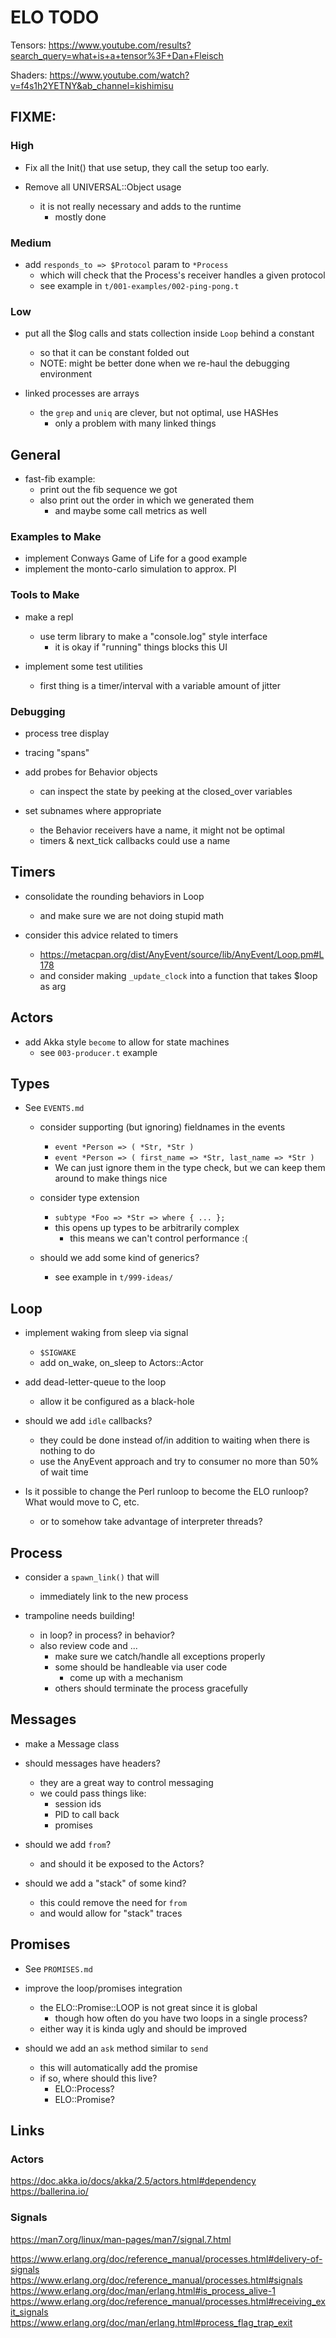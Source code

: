 <!-------------------------------------------------------->
# ELO TODO
<!-------------------------------------------------------->

Tensors:
https://www.youtube.com/results?search_query=what+is+a+tensor%3F+Dan+Fleisch

Shaders:
https://www.youtube.com/watch?v=f4s1h2YETNY&ab_channel=kishimisu

<!-------------------------------------------------------->
## FIXME:
<!-------------------------------------------------------->

### High

- Fix all the Init() that use setup, they call the setup too early.

- Remove all UNIVERSAL::Object usage
    - it is not really necessary and adds to the runtime
        - mostly done

### Medium

- add `responds_to => $Protocol`  param to `*Process`
    - which will check that the Process's receiver handles a given protocol
    - see example in `t/001-examples/002-ping-pong.t`



### Low

- put all the $log calls and stats collection inside `Loop` behind a constant
    - so that it can be constant folded out
    - NOTE: might be better done when we re-haul the debugging environment

- linked processes are arrays
    - the `grep` and `uniq` are clever, but not optimal, use HASHes
        - only a problem with many linked things

<!-------------------------------------------------------->
## General
<!-------------------------------------------------------->

- fast-fib example:
    - print out the fib sequence we got
    - also print out the order in which we generated them
        - and maybe some call metrics as well

### Examples to Make

- implement Conways Game of Life for a good example
- implement the monto-carlo simulation to approx. PI

### Tools to Make

- make a repl
    - use term library to make a "console.log" style interface
        - it is okay if "running" things blocks this UI

- implement some test utilities
    - first thing is a timer/interval with a variable amount
       of jitter

### Debugging

- process tree display

- tracing "spans"

- add probes for Behavior objects
    - can inspect the state by peeking at the closed_over variables

- set subnames where appropriate
    - the Behavior receivers have a name, it might not be optimal
    - timers & next_tick callbacks could use a name

<!-------------------------------------------------------->
## Timers
<!-------------------------------------------------------->

- consolidate the rounding behaviors in Loop
    - and make sure we are not doing stupid math

- consider this advice related to timers
    - https://metacpan.org/dist/AnyEvent/source/lib/AnyEvent/Loop.pm#L178
    - and consider making `_update_clock` into a function that takes $loop as arg

<!-------------------------------------------------------->
## Actors
<!-------------------------------------------------------->

- add Akka style `become` to allow for state machines
    - see `003-producer.t` example

<!-------------------------------------------------------->
## Types
<!-------------------------------------------------------->

- See `EVENTS.md`
    - consider supporting (but ignoring) fieldnames in
      the events
        - `event *Person => ( *Str, *Str )`
        - `event *Person => ( first_name => *Str, last_name => *Str )`
        - We can just ignore them in the type check, but we
          can keep them around to make things nice

    - consider type extension
        - `subtype *Foo => *Str => where { ... };`
        - this opens up types to be arbitrarily complex
            - this means we can't control performance :(

    - should we add some kind of generics?
        - see example in `t/999-ideas/`

<!-------------------------------------------------------->
## Loop
<!-------------------------------------------------------->

- implement waking from sleep via signal
    - `$SIGWAKE`
    - add on_wake, on_sleep to Actors::Actor

- add dead-letter-queue to the loop
    - allow it be configured as a black-hole

- should we add `idle` callbacks?
    - they could be done instead of/in addition to waiting when there is nothing to do
    - use the AnyEvent approach and try to consumer no more than 50% of wait time

- Is it possible to change the Perl runloop to become
  the ELO runloop? What would move to C, etc.
  - or to somehow take advantage of interpreter threads?

<!-------------------------------------------------------->
## Process
<!-------------------------------------------------------->

- consider a `spawn_link()` that will
    - immediately link to the new process

- trampoline needs building!
    - in loop? in process? in behavior?
    - also review code and ...
        - make sure we catch/handle all exceptions properly
        - some should be handleable via user code
            - come up with a mechanism
        - others should terminate the process gracefully

<!-------------------------------------------------------->
## Messages
<!-------------------------------------------------------->

- make a Message class

- should messages have headers?
    - they are a great way to control messaging
    - we could pass things like:
        - session ids
        - PID to call back
        - promises

- should we add `from`?
    - and should it be exposed to the Actors?

- should we add a "stack" of some kind?
    - this could remove the need for `from`
    - and would allow for "stack" traces

<!-------------------------------------------------------->
## Promises
<!-------------------------------------------------------->

- See `PROMISES.md`

- improve the loop/promises integration
    - the ELO::Promise::LOOP is not great since it is global
        - though how often do you have two loops in a single process?
    - either way it is kinda ugly and should be improved

- should we add an `ask` method similar to `send`
    - this will automatically add the promise
    - if so, where should this live?
        - ELO::Process?
        - ELO::Promise?

<!-------------------------------------------------------->
## Links
<!-------------------------------------------------------->

### Actors

https://doc.akka.io/docs/akka/2.5/actors.html#dependency
https://ballerina.io/

### Signals

https://man7.org/linux/man-pages/man7/signal.7.html

https://www.erlang.org/doc/reference_manual/processes.html#delivery-of-signals
https://www.erlang.org/doc/reference_manual/processes.html#signals
https://www.erlang.org/doc/man/erlang.html#is_process_alive-1
https://www.erlang.org/doc/reference_manual/processes.html#receiving_exit_signals
https://www.erlang.org/doc/man/erlang.html#process_flag_trap_exit



